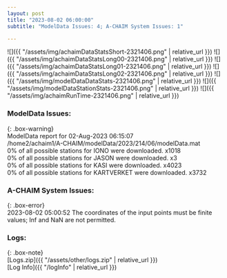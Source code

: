 ```yaml
---
layout: post
title: "2023-08-02 06:00:00"
subtitle: "ModelData Issues: 4; A-CHAIM System Issues: 1"

---
```


![]({{ "/assets/img/achaimDataStatsShort-2321406.png" | relative_url }})
![]({{ "/assets/img/achaimDataStatsLong00-2321406.png" | relative_url }})
![]({{ "/assets/img/achaimDataStatsLong01-2321406.png" | relative_url }})
![]({{ "/assets/img/achaimDataStatsLong02-2321406.png" | relative_url }})
![]({{ "/assets/img/modelDataDataStats-2321406.png" | relative_url }})
![]({{ "/assets/img/modelDataStationStats-2321406.png" | relative_url }})
![]({{ "/assets/img/achaimRunTime-2321406.png" | relative_url }})


### ModelData Issues:  
  
{: .box-warning}  
 ModelData report for 02-Aug-2023 06:15:07   
 /home2/achaim1/A-CHAIM/modelData/2023/214/06/modelData.mat   
 0% of all possible stations for IONO were downloaded. x1018   
 0% of all possible stations for JASON were downloaded. x3   
 0% of all possible stations for KASI were downloaded. x4023   
 0% of all possible stations for KARTVERKET were downloaded. x3732   
  
### A-CHAIM System Issues:  
  
{: .box-error}  
2023-08-02 05:00:52 The coordinates of the input points must be finite values; Inf and NaN are not permitted.  

### Logs:  
  
{: .box-note}  
[Logs.zip]({{ "/assets/other/logs.zip" | relative_url }})  
[Log Info]({{ "/logInfo" | relative_url }})  

